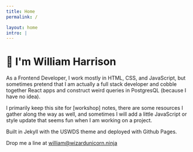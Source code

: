 ```yaml
---
title: Home
permalink: /

layout: home
intro: |
---
```


<h1>👋 I'm William Harrison</h1>

As a Frontend Developer, I work mostly in HTML, CSS, and JavaScript, but sometimes pretend that I am actually a full stack developer and cobble together React apps and construct weird queries in PostgresQL (because I have no idea).

I primarily keep this site for [workshop] notes, there are some resources I gather along the way as well, and sometimes I will add a little JavaScript or style update that seems fun when I am working on a project.

Built in Jekyll with the USWDS theme and deployed with Github Pages.

Drop me a line at [william@wizardunicorn.ninja](mailto:william@wizardunicorn.ninja)